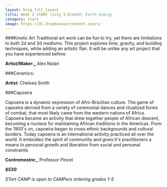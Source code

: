 ```yaml
---
layout: blog_full_layout
title: Week 2 START (July 5-8)&#58; Earth Energy
category: start
image: https://dl.dropboxusercontent.com/s/
---
```



###Kinetic Art
Traditional art work can be fun to try, yet there are limitations to both 2d and 3d mediums. This project explores time, gravity, and building techniques, while adding an artistic flair. It will be unlike any art project that you have experienced before.

**Artist/Maker:_** Alex Nolan


###Ceramics: 




**_Artist:_** Chelsea Smith


###Capoeira
 
Capoeira is a dynamic expression of Afro-Brazilian culture. The game of capoeira derived from a variety of ceremonial dances and ritualized forms of combat, that most likely came from the western nations of Africa. Capoeira became an activity that drew together people of African descent, becoming a nucleus for maintaining African traditions in the Americas. From the 1900's on, capoeira began to cross ethnic backgrounds and cultural borders. Today capoeira is an international activity practiced all over the world. It embodies the spirit of community and gives it's practitioners a means to personal growth and liberation from social and personal constraints

**Contremestre:_** Professor Pincel

**_$530_**

*STart CAMP is open to CAMPers entering grades 1-5*
